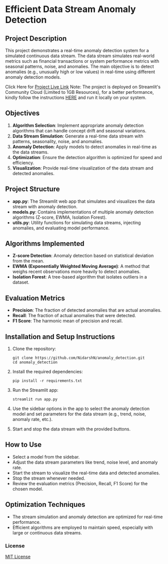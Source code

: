 # Efficient Data Stream Anomaly Detection

## Project Description

This project demonstrates a real-time anomaly detection system for a simulated continuous data stream. The data stream simulates real-world metrics such as financial transactions or system performance metrics with seasonal patterns, noise, and anomalies. The main objective is to detect anomalies (e.g., unusually high or low values) in real-time using different anomaly detection models.

Click Here for [Project Live Link](https://datastream-anomalydetection-ntech.streamlit.app/)
Note: The project is deployed on Streamlit's Community Cloud (Limited to 1GB Resources), for a better performance, kindly follow the instructions [HERE](#installation-and-setup-instructions) and run it locally on your system.

## Objectives

1. **Algorithm Selection**: Implement appropriate anomaly detection algorithms that can handle concept drift and seasonal variations.
2. **Data Stream Simulation**: Generate a real-time data stream with patterns, seasonality, noise, and anomalies.
3. **Anomaly Detection**: Apply models to detect anomalies in real-time as the data streams.
4. **Optimization**: Ensure the detection algorithm is optimized for speed and efficiency.
5. **Visualization**: Provide real-time visualization of the data stream and detected anomalies.

## Project Structure

- **app.py**: The Streamlit web app that simulates and visualizes the data stream with anomaly detection.
- **models.py**: Contains implementations of multiple anomaly detection algorithms (Z-score, EWMA, Isolation Forest).
- **utils.py**: Utility functions for simulating data streams, injecting anomalies, and evaluating model performance.
  
## Algorithms Implemented

- **Z-score Detection**: Anomaly detection based on statistical deviation from the mean.
- **EWMA (Exponentially Weighted Moving Average)**: A method that weighs recent observations more heavily to detect anomalies.
- **Isolation Forest**: A tree-based algorithm that isolates outliers in a dataset.

## Evaluation Metrics

- **Precision**: The fraction of detected anomalies that are actual anomalies.
- **Recall**: The fraction of actual anomalies that were detected.
- **F1 Score**: The harmonic mean of precision and recall.

## Installation and Setup Instructions

1. Clone the repository:

   ```terminal
   git clone https://github.com/NidarshN/anomaly_detection.git
   cd anomaly_detection
   ```

2. Install the required dependencies:

   ```terminal
   pip install -r requirements.txt
   ```

3. Run the Streamlit app:

   ```terminal
   streamlit run app.py
   ```

4. Use the sidebar options in the app to select the anomaly detection model and set parameters for the data stream (e.g., trend, noise, anomaly rate, etc.).
5. Start and stop the data stream with the provided buttons.

## How to Use

- Select a model from the sidebar.
- Adjust the data stream parameters like trend, noise level, and anomaly rate.
- Start the stream to visualize the real-time data and detected anomalies.
- Stop the stream whenever needed.
- Review the evaluation metrics (Precision, Recall, F1 Score) for the chosen model.

## Optimization Techniques

- The stream simulation and anomaly detection are optimized for real-time performance.
- Efficient algorithms are employed to maintain speed, especially with large or continuous data streams.

### License

[MIT License](./LICENSE)
